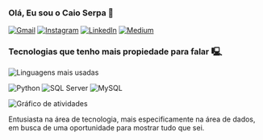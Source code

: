 
### Olá, Eu sou o Caio Serpa 👋 

[![Gmail](https://img.shields.io/badge/Gmail-D14836?style=for-the-badge&logo=gmail&logoColor=white)](mailto:caioserpaprofissional@gmail.com)
[![Instagram](https://img.shields.io/badge/Instagram-E4405F?style=for-the-badge&logo=instagram&logoColor=white)](https://instagram.com/caaioserpa/) 
[![LinkedIn](https://img.shields.io/badge/LinkedIn-0A66C2?style=for-the-badge&logo=linkedin&logoColor=white)](https://www.linkedin.com/in/caio-serpa/)
[![Medium](https://img.shields.io/badge/Medium-12100E?style=for-the-badge&logo=medium&logoColor=white)](https://medium.com/Caioserpaprofissional) 

### Tecnologias que tenho mais propiedade para falar 🖳

![Linguagens mais usadas](https://github-readme-stats.vercel.app/api/top-langs/?username=caioserpadedados&theme=blue-white) 

![Python](https://img.shields.io/badge/Python-14354C?style=for-the-badge&logo=python&logoColor=white)
![SQL Server](https://img.shields.io/badge/SQL%20Server-FFFFFF?style=for-the-badge&logo=microsoft-sql-server&logoColor=black)
![MySQL](https://img.shields.io/badge/MySQL-4479A1?style=for-the-badge&logo=mysql&logoColor=white)


![Gráfico de atividades](https://github-readme-activity-graph.vercel.app/graph?username=caioserpadedados&theme=tokyo-night) 

Entusiasta na área de tecnologia, mais especificamente na área de dados, em busca de uma oportunidade para mostrar tudo que sei.










